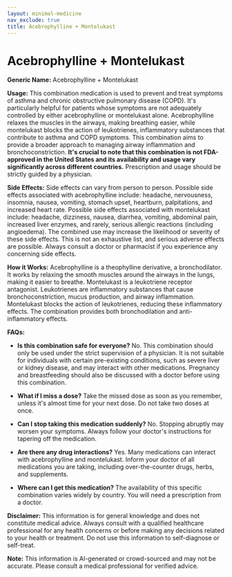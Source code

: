 ```yaml
---
layout: minimal-medicine
nav_exclude: true
title: Acebrophylline + Montelukast
---
```


# Acebrophylline + Montelukast

**Generic Name:** Acebrophylline + Montelukast

**Usage:**  This combination medication is used to prevent and treat symptoms of asthma and chronic obstructive pulmonary disease (COPD).  It's particularly helpful for patients whose symptoms are not adequately controlled by either acebrophylline or montelukast alone.  Acebrophylline relaxes the muscles in the airways, making breathing easier, while montelukast blocks the action of leukotrienes, inflammatory substances that contribute to asthma and COPD symptoms.  This combination aims to provide a broader approach to managing airway inflammation and bronchoconstriction.  **It's crucial to note that this combination is not FDA-approved in the United States and its availability and usage vary significantly across different countries.**  Prescription and usage should be strictly guided by a physician.

**Side Effects:**  Side effects can vary from person to person.  Possible side effects associated with acebrophylline include: headache, nervousness, insomnia, nausea, vomiting, stomach upset, heartburn, palpitations, and increased heart rate.  Possible side effects associated with montelukast include: headache, dizziness, nausea, diarrhea, vomiting, abdominal pain, increased liver enzymes, and rarely, serious allergic reactions (including angioedema).  The combined use may increase the likelihood or severity of these side effects.  This is not an exhaustive list, and serious adverse effects are possible.  Always consult a doctor or pharmacist if you experience any concerning side effects.

**How it Works:** Acebrophylline is a theophylline derivative, a bronchodilator. It works by relaxing the smooth muscles around the airways in the lungs, making it easier to breathe. Montelukast is a leukotriene receptor antagonist. Leukotrienes are inflammatory substances that cause bronchoconstriction, mucus production, and airway inflammation.  Montelukast blocks the action of leukotrienes, reducing these inflammatory effects.  The combination provides both bronchodilation and anti-inflammatory effects.

**FAQs:**

* **Is this combination safe for everyone?**  No.  This combination should only be used under the strict supervision of a physician.  It is not suitable for individuals with certain pre-existing conditions, such as severe liver or kidney disease, and may interact with other medications.  Pregnancy and breastfeeding should also be discussed with a doctor before using this combination.

* **What if I miss a dose?** Take the missed dose as soon as you remember, unless it's almost time for your next dose. Do not take two doses at once.

* **Can I stop taking this medication suddenly?** No.  Stopping abruptly may worsen your symptoms. Always follow your doctor's instructions for tapering off the medication.

* **Are there any drug interactions?** Yes.  Many medications can interact with acebrophylline and montelukast.  Inform your doctor of all medications you are taking, including over-the-counter drugs, herbs, and supplements.

* **Where can I get this medication?** The availability of this specific combination varies widely by country.  You will need a prescription from a doctor.

**Disclaimer:** This information is for general knowledge and does not constitute medical advice.  Always consult with a qualified healthcare professional for any health concerns or before making any decisions related to your health or treatment.  Do not use this information to self-diagnose or self-treat.


**Note:** This information is AI-generated or crowd-sourced and may not be accurate. Please consult a medical professional for verified advice.